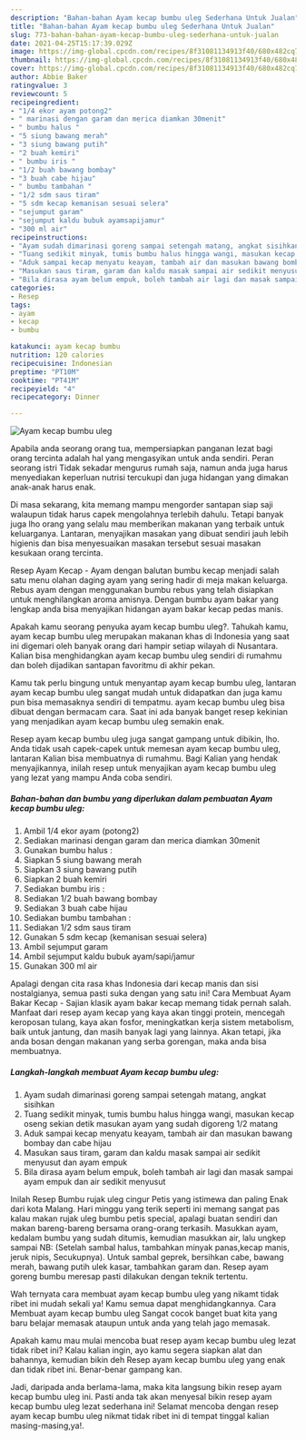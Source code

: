 ```yaml
---
description: "Bahan-bahan Ayam kecap bumbu uleg Sederhana Untuk Jualan"
title: "Bahan-bahan Ayam kecap bumbu uleg Sederhana Untuk Jualan"
slug: 773-bahan-bahan-ayam-kecap-bumbu-uleg-sederhana-untuk-jualan
date: 2021-04-25T15:17:39.029Z
image: https://img-global.cpcdn.com/recipes/8f31081134913f40/680x482cq70/ayam-kecap-bumbu-uleg-foto-resep-utama.jpg
thumbnail: https://img-global.cpcdn.com/recipes/8f31081134913f40/680x482cq70/ayam-kecap-bumbu-uleg-foto-resep-utama.jpg
cover: https://img-global.cpcdn.com/recipes/8f31081134913f40/680x482cq70/ayam-kecap-bumbu-uleg-foto-resep-utama.jpg
author: Abbie Baker
ratingvalue: 3
reviewcount: 5
recipeingredient:
- "1/4 ekor ayam potong2"
- " marinasi dengan garam dan merica diamkan 30menit"
- " bumbu halus "
- "5 siung bawang merah"
- "3 siung bawang putih"
- "2 buah kemiri"
- " bumbu iris "
- "1/2 buah bawang bombay"
- "3 buah cabe hijau"
- " bumbu tambahan "
- "1/2 sdm saus tiram"
- "5 sdm kecap kemanisan sesuai selera"
- "sejumput garam"
- "sejumput kaldu bubuk ayamsapijamur"
- "300 ml air"
recipeinstructions:
- "Ayam sudah dimarinasi goreng sampai setengah matang, angkat sisihkan"
- "Tuang sedikit minyak, tumis bumbu halus hingga wangi, masukan kecap oseng sekian detik masukan ayam yang sudah digoreng 1/2 matang"
- "Aduk sampai kecap menyatu keayam, tambah air dan masukan bawang bombay dan cabe hijau"
- "Masukan saus tiram, garam dan kaldu masak sampai air sedikit menyusut dan ayam empuk"
- "Bila dirasa ayam belum empuk, boleh tambah air lagi dan masak sampai ayam empuk dan air sedikit menyusut"
categories:
- Resep
tags:
- ayam
- kecap
- bumbu

katakunci: ayam kecap bumbu 
nutrition: 120 calories
recipecuisine: Indonesian
preptime: "PT10M"
cooktime: "PT41M"
recipeyield: "4"
recipecategory: Dinner

---
```



![Ayam kecap bumbu uleg](https://img-global.cpcdn.com/recipes/8f31081134913f40/680x482cq70/ayam-kecap-bumbu-uleg-foto-resep-utama.jpg)

Apabila anda seorang orang tua, mempersiapkan panganan lezat bagi orang tercinta adalah hal yang mengasyikan untuk anda sendiri. Peran seorang istri Tidak sekadar mengurus rumah saja, namun anda juga harus menyediakan keperluan nutrisi tercukupi dan juga hidangan yang dimakan anak-anak harus enak.

Di masa  sekarang, kita memang mampu mengorder santapan siap saji walaupun tidak harus capek mengolahnya terlebih dahulu. Tetapi banyak juga lho orang yang selalu mau memberikan makanan yang terbaik untuk keluarganya. Lantaran, menyajikan masakan yang dibuat sendiri jauh lebih higienis dan bisa menyesuaikan masakan tersebut sesuai masakan kesukaan orang tercinta. 

Resep Ayam Kecap - Ayam dengan balutan bumbu kecap menjadi salah satu menu olahan daging ayam yang sering hadir di meja makan keluarga. Rebus ayam dengan menggunakan bumbu rebus yang telah disiapkan untuk menghilangkan aroma amisnya. Dengan bumbu ayam bakar yang lengkap anda bisa menyajikan hidangan ayam bakar kecap pedas manis.

Apakah kamu seorang penyuka ayam kecap bumbu uleg?. Tahukah kamu, ayam kecap bumbu uleg merupakan makanan khas di Indonesia yang saat ini digemari oleh banyak orang dari hampir setiap wilayah di Nusantara. Kalian bisa menghidangkan ayam kecap bumbu uleg sendiri di rumahmu dan boleh dijadikan santapan favoritmu di akhir pekan.

Kamu tak perlu bingung untuk menyantap ayam kecap bumbu uleg, lantaran ayam kecap bumbu uleg sangat mudah untuk didapatkan dan juga kamu pun bisa memasaknya sendiri di tempatmu. ayam kecap bumbu uleg bisa dibuat dengan bermacam cara. Saat ini ada banyak banget resep kekinian yang menjadikan ayam kecap bumbu uleg semakin enak.

Resep ayam kecap bumbu uleg juga sangat gampang untuk dibikin, lho. Anda tidak usah capek-capek untuk memesan ayam kecap bumbu uleg, lantaran Kalian bisa membuatnya di rumahmu. Bagi Kalian yang hendak menyajikannya, inilah resep untuk menyajikan ayam kecap bumbu uleg yang lezat yang mampu Anda coba sendiri.

<!--inarticleads1-->

##### Bahan-bahan dan bumbu yang diperlukan dalam pembuatan Ayam kecap bumbu uleg:

1. Ambil 1/4 ekor ayam (potong2)
1. Sediakan  marinasi dengan garam dan merica diamkan 30menit
1. Gunakan  bumbu halus :
1. Siapkan 5 siung bawang merah
1. Siapkan 3 siung bawang putih
1. Siapkan 2 buah kemiri
1. Sediakan  bumbu iris :
1. Sediakan 1/2 buah bawang bombay
1. Sediakan 3 buah cabe hijau
1. Sediakan  bumbu tambahan :
1. Sediakan 1/2 sdm saus tiram
1. Gunakan 5 sdm kecap (kemanisan sesuai selera)
1. Ambil sejumput garam
1. Ambil sejumput kaldu bubuk ayam/sapi/jamur
1. Gunakan 300 ml air


Apalagi dengan cita rasa khas Indonesia dari kecap manis dan sisi nostalgianya, semua pasti suka dengan yang satu ini! Cara Membuat Ayam Bakar Kecap - Sajian klasik ayam bakar kecap memang tidak pernah salah. Manfaat dari resep ayam kecap yang kaya akan tinggi protein, mencegah keroposan tulang, kaya akan fosfor, meningkatkan kerja sistem metabolism, baik untuk jantung, dan masih banyak lagi yang lainnya. Akan tetapi, jika anda bosan dengan makanan yang serba gorengan, maka anda bisa membuatnya. 

<!--inarticleads2-->

##### Langkah-langkah membuat Ayam kecap bumbu uleg:

1. Ayam sudah dimarinasi goreng sampai setengah matang, angkat sisihkan
1. Tuang sedikit minyak, tumis bumbu halus hingga wangi, masukan kecap oseng sekian detik masukan ayam yang sudah digoreng 1/2 matang
1. Aduk sampai kecap menyatu keayam, tambah air dan masukan bawang bombay dan cabe hijau
1. Masukan saus tiram, garam dan kaldu masak sampai air sedikit menyusut dan ayam empuk
1. Bila dirasa ayam belum empuk, boleh tambah air lagi dan masak sampai ayam empuk dan air sedikit menyusut


Inilah Resep Bumbu rujak uleg cingur Petis yang istimewa dan paling Enak dari kota Malang. Hari minggu yang terik seperti ini memang sangat pas kalau makan rujak uleg bumbu petis special, apalagi buatan sendiri dan makan bareng-bareng bersama orang-orang terkasih. Masukkan ayam, kedalam bumbu yang sudah ditumis, kemudian masukkan air, lalu ungkep sampai NB: (Setelah sambal halus, tambahkan minyak panas,kecap manis, jeruk nipis, Secukupnya). Untuk sambal geprek, bersihkan cabe, bawang merah, bawang putih ulek kasar, tambahkan garam dan. Resep ayam goreng bumbu meresap pasti dilakukan dengan teknik tertentu. 

Wah ternyata cara membuat ayam kecap bumbu uleg yang nikamt tidak ribet ini mudah sekali ya! Kamu semua dapat menghidangkannya. Cara Membuat ayam kecap bumbu uleg Sangat cocok banget buat kita yang baru belajar memasak ataupun untuk anda yang telah jago memasak.

Apakah kamu mau mulai mencoba buat resep ayam kecap bumbu uleg lezat tidak ribet ini? Kalau kalian ingin, ayo kamu segera siapkan alat dan bahannya, kemudian bikin deh Resep ayam kecap bumbu uleg yang enak dan tidak ribet ini. Benar-benar gampang kan. 

Jadi, daripada anda berlama-lama, maka kita langsung bikin resep ayam kecap bumbu uleg ini. Pasti anda tak akan menyesal bikin resep ayam kecap bumbu uleg lezat sederhana ini! Selamat mencoba dengan resep ayam kecap bumbu uleg nikmat tidak ribet ini di tempat tinggal kalian masing-masing,ya!.

